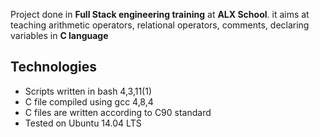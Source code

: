 Project done in **Full Stack engineering training** at **ALX School**. it aims at teaching arithmetic operators, relational operators, comments, declaring variables in **C language**

## Technologies
* Scripts written in bash 4,3,11(1)
* C file compiled using gcc 4,8,4
* C files are written according to C90 standard
* Tested on Ubuntu 14.04 LTS
